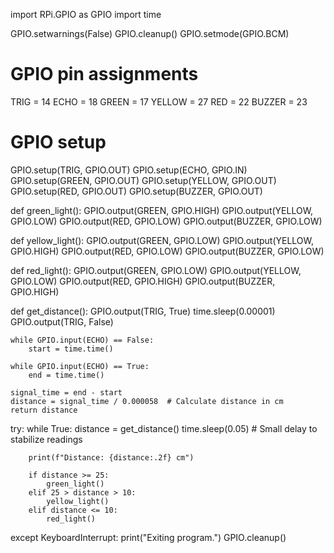 import RPi.GPIO as GPIO
import time

GPIO.setwarnings(False)
GPIO.cleanup()
GPIO.setmode(GPIO.BCM)

# GPIO pin assignments
TRIG = 14
ECHO = 18
GREEN = 17
YELLOW = 27
RED = 22
BUZZER = 23

# GPIO setup
GPIO.setup(TRIG, GPIO.OUT)
GPIO.setup(ECHO, GPIO.IN)
GPIO.setup(GREEN, GPIO.OUT)
GPIO.setup(YELLOW, GPIO.OUT)
GPIO.setup(RED, GPIO.OUT)
GPIO.setup(BUZZER, GPIO.OUT)

def green_light():
    GPIO.output(GREEN, GPIO.HIGH)
    GPIO.output(YELLOW, GPIO.LOW)
    GPIO.output(RED, GPIO.LOW)
    GPIO.output(BUZZER, GPIO.LOW)

def yellow_light():
    GPIO.output(GREEN, GPIO.LOW)
    GPIO.output(YELLOW, GPIO.HIGH)
    GPIO.output(RED, GPIO.LOW)
    GPIO.output(BUZZER, GPIO.LOW)

def red_light():
    GPIO.output(GREEN, GPIO.LOW)
    GPIO.output(YELLOW, GPIO.LOW)
    GPIO.output(RED, GPIO.HIGH)
    GPIO.output(BUZZER, GPIO.HIGH)

def get_distance():
    GPIO.output(TRIG, True)
    time.sleep(0.00001)
    GPIO.output(TRIG, False)

    while GPIO.input(ECHO) == False:
        start = time.time()

    while GPIO.input(ECHO) == True:
        end = time.time()

    signal_time = end - start
    distance = signal_time / 0.000058  # Calculate distance in cm
    return distance

try:
    while True:
        distance = get_distance()
        time.sleep(0.05)  # Small delay to stabilize readings

        print(f"Distance: {distance:.2f} cm")

        if distance >= 25:
            green_light()
        elif 25 > distance > 10:
            yellow_light()
        elif distance <= 10:
            red_light()

except KeyboardInterrupt:
    print("Exiting program.")
    GPIO.cleanup()
